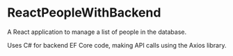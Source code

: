 # ReactPeopleWithBackend

A React application to manage a list of people in the database. 

Uses C# for backend EF Core code, making API calls using the Axios library.
